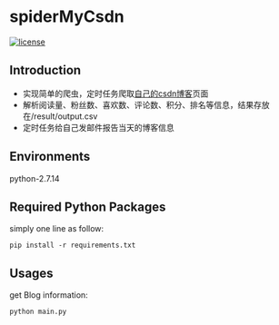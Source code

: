 # spiderMyCsdn

[![license](https://img.shields.io/github/license/mashape/apistatus.svg)](https://github.com/Yvettre/spiderMyCsdn/blob/master/LICENSE)

## Introduction
- 实现简单的爬虫，定时任务爬取[自己的csdn博客](http://blog.csdn.net/Yvettre)页面
- 解析阅读量、粉丝数、喜欢数、评论数、积分、排名等信息，结果存放在/result/output.csv
- 定时任务给自己发邮件报告当天的博客信息

## Environments
python-2.7.14

## Required Python Packages
simply one line as follow:
```
pip install -r requirements.txt
```

## Usages
get Blog information:
```
python main.py
```